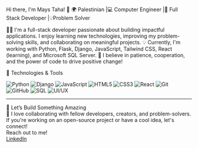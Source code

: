 Hi there, I'm Mays Taha! 👋
🌍 Palestinian |💻 Computer Engineer
|🎯 Full Stack Developer |💡Problem Solver


👨‍💻 I'm a full-stack developer passionate about building impactful applications. I enjoy learning new technologies, improving my problem-solving skills, and collaborating on meaningful projects.
💡 Currently, I'm working with Python, Flask, Django, JavaScript, Tailwind CSS, React (learning), and Microsoft SQL Server.
🌟 I believe in patience, cooperation, and the power of code to drive positive change!

🚀 Technologies & Tools

![Python](https://img.shields.io/badge/Python-3776AB?style=for-the-badge&logo=python&logoColor=white) 
![Django](https://img.shields.io/badge/Django-092E20?style=for-the-badge&logo=django&logoColor=white) 
![JavaScript](https://img.shields.io/badge/JavaScript-F7DF1E?style=for-the-badge&logo=javascript&logoColor=black) 
![HTML5](https://img.shields.io/badge/HTML5-E34F26?style=for-the-badge&logo=html5&logoColor=white) 
![CSS3](https://img.shields.io/badge/CSS3-1572B6?style=for-the-badge&logo=css3&logoColor=white) 
![React](https://img.shields.io/badge/React-61DAFB?style=for-the-badge&logo=react&logoColor=black) 
![Git](https://img.shields.io/badge/Git-F05032?style=for-the-badge&logo=git&logoColor=white) 
![GitHub](https://img.shields.io/badge/GitHub-181717?style=for-the-badge&logo=github&logoColor=white) 
![SQL](https://img.shields.io/badge/SQL-4479A1?style=for-the-badge&logo=mysql&logoColor=white) 
![UI/UX](https://img.shields.io/badge/UI%2FUX-FF69B4?style=for-the-badge&logo=adobeillustrator&logoColor=white)



---  
💬 Let’s Build Something Amazing  
🚀 I love collaborating with fellow developers, creators, and problem-solvers. If you're working on an open-source project or have a cool idea, let's connect!  
Reach out to me!  
[LinkedIn](https://www.linkedin.com/in/mays-taha-034605364) 

